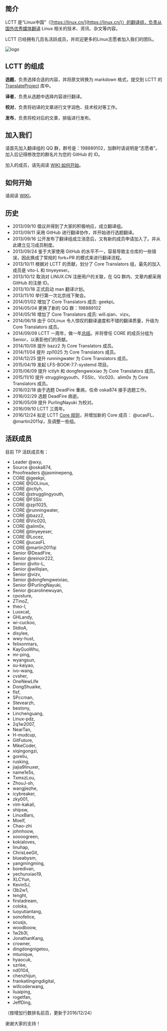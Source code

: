 简介
-------------------------------

LCTT 是“Linux中国”（[https://linux.cn/](https://linux.cn/)）的翻译组，负责从国外优秀媒体翻译 Linux 相关的技术、资讯、杂文等内容。

LCTT 已经拥有几百名活跃成员，并欢迎更多的Linux志愿者加入我们的团队。

![logo](https://linux.cn/static/image/common/lctt_logo.png)

LCTT 的组成
-------------------------------

**选题**，负责选择合适的内容，并将原文转换为 markdown 格式，提交到 LCTT 的 [TranslateProject](https://github.com/LCTT/TranslateProject) 库中。

**译者**，负责从选题中选择内容进行翻译。

**校对**，负责将初译的文章进行文字润色、技术校对等工作。

**发布**，负责将校对后的文章，排版进行发布。

加入我们
-------------------------------

请首先加入翻译组的 QQ 群，群号是：198889102，加群时请说明是“志愿者”。加入后记得修改您的群名片为您的 GitHub 的 ID。

加入的成员，请先阅读 [WIKI 如何开始](https://github.com/LCTT/TranslateProject/wiki/01-如何开始)。

如何开始
-------------------------------

请阅读 [WIKI](https://github.com/LCTT/TranslateProject/wiki)。

历史
-------------------------------

* 2013/09/10 倡议并得到了大家的积极响应，成立翻译组。
* 2013/09/11 采用 GitHub 进行翻译协作，并开始进行选题翻译。
* 2013/09/16 公开发布了翻译组成立消息后，又有新的成员申请加入了。并从此建立见习成员制度。
* 2013/09/24 鉴于大家使用 GitHub 的水平不一，容易导致主仓库的一些错误，因此换成了常规的 fork+PR 的模式来进行翻译流程。
* 2013/10/11 根据对 LCTT 的贡献，划分了 Core Translators 组，最先的加入成员是 vito-L 和 tinyeyeser。
* 2013/10/12 取消对 LINUX.CN 注册用户的关联，在 QQ 群内、文章内都采用 GitHub 的注册 ID。
* 2013/10/18 正式启动 man 翻译计划。
* 2013/11/10 举行第一次北京线下聚会。
* 2014/01/02 增加了 Core Translators 成员: geekpi。
* 2014/05/04 更换了新的 QQ 群：198889102
* 2014/05/16 增加了 Core Translators 成员: will.qian、vizv。
* 2014/06/18 由于 GOLinux 令人惊叹的翻译速度和不错的翻译质量，升级为 Core Translators 成员。
* 2014/09/09 LCTT 一周年，做一年[总结](http://linux.cn/article-3784-1.html)。并将曾任 CORE 的成员分组为 Senior，以表彰他们的贡献。
* 2014/10/08 提升 bazz2 为 Core Translators 成员。
* 2014/11/04 提升 zpl1025 为 Core Translators 成员。
* 2014/12/25 提升 runningwater 为 Core Translators 成员。
* 2015/04/19 发起 LFS-BOOK-7.7-systemd 项目。
* 2015/06/09 提升 ictlyh 和 dongfengweixiao 为 Core Translators 成员。
* 2015/11/10 提升 strugglingyouth、FSSlc、Vic020、alim0x 为 Core Translators 成员。
* 2016/02/18 由于选题 DeadFire 重病，任命 oska874 接手选题工作。
* 2016/02/29 选题 DeadFire 病逝。
* 2016/05/09 提升 PurlingNayuki 为校对。
* 2016/09/10 LCTT 三周年。
* 2016/12/24 拟定 LCTT [Core 规则](core.md)，并增加新的 Core 成员： @ucasFL、@martin2011qi，及调整一些组。

活跃成员
-------------------------------

目前 TP 活跃成员有：
- Leader @wxy,
- Source @oska874,
- Proofreaders @jasminepeng,
- CORE @geekpi,
- CORE @GOLinux,
- CORE @ictlyh,
- CORE @strugglingyouth,
- CORE @FSSlc
- CORE @zpl1025,
- CORE @runningwater,
- CORE @bazz2,
- CORE @Vic020,
- CORE @alim0x,
- CORE @tinyeyeser,
- CORE @Locez,
- CORE @ucasFL
- CORE @martin2011qi
- Senior @DeadFire,
- Senior @reinoir222,
- Senior @vito-L,
- Senior @willqian,
- Senior @vizv,
- Senior @dongfengweixiao,
- Senior @PurlingNayuki,
- Senior @carolinewuyan,
- cposture,
- ZTinoZ,
- theo-l,
- Luoxcat,
- GHLandy,
- wi-cuckoo,
- StdioA,
- disylee,
- wwy-hust,
- felixonmars,
- KayGuoWhu,
- mr-ping,
- wyangsun,
- su-kaiyao,
- ivo-wang,
- cvsher,
- OneNewLife
- DongShuaike,
- flsf,
- SPccman,
- Stevearzh,
- bestony,
- Linchenguang,
- Linux-pdz,
- 2q1w2007,
- NearTan,
- H-mudcup,
- GitFuture,
- MikeCoder,
- xiqingongzi,
- goreliu,
- rusking,
- jiajia9linuxer,
- name1e5s,
- TxmszLou,
- ZhouJ-sh,
- wangjiezhe,
- icybreaker,
- zky001,
- vim-kakali,
- shipsw,
- LinuxBars,
- Moelf,
- Chao-zhi
- johnhoow,
- soooogreen,
- kokialoves,
- linuhap,
- ChrisLeeGit,
- blueabysm,
- yangmingming,
- boredivan,
- yechunxiao19,
- XLCYun,
- KevinSJ,
- l3b2w1,
- tenght,
- firstadream,
- coloka,
- luoyutiantang,
- sonofelice,
- scusjs,
- woodboow,
- 1w2b3l,
- JonathanKang,
- crowner,
- dingdongnigetou,
- mtunique,
- hyaocuk,
- szrlee,
- nd0104,
- chenzhijun,
- frankatlingingdigital,
- willcoderwang,
- liuaiping,
- rogetfan,
- JeffDing,

（按增加行数排名前百，更新于2016/12/24）

谢谢大家的支持！

